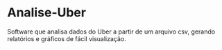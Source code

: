 # Analise-Uber
Software que analisa dados do Uber a partir de um arquivo csv, gerando relatórios e gráficos de fácil visualização.
